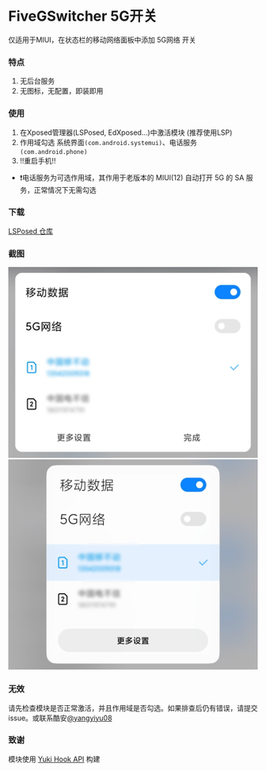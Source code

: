# FiveGSwitcher 5G开关
仅适用于MIUI，在状态栏的移动网络面板中添加 5G网络 开关

### 特点
1. 无后台服务
2. 无图标，无配置，即装即用

### 使用
1. 在Xposed管理器(LSPosed, EdXposed...)中激活模块 (推荐使用LSP)
2. 作用域勾选 系统界面`(com.android.systemui)`、电话服务`(com.android.phone)`
3. !!重启手机!!
+ ❗电话服务为可选作用域，其作用于老版本的 MIUI(12) 自动打开 5G 的 SA 服务，正常情况下无需勾选

### 下载
[LSPosed 仓库](https://github.com/Xposed-Modules-Repo/com.qingyu.mi5g/releases)

### 截图
![MIUI旧版控制中心](imgs/miui_qs.jpg)
![MIUI新版控制中心](imgs/miui_cc.jpg)

### 无效
请先检查模块是否正常激活，并且作用域是否勾选。如果排查后仍有错误，请提交issue。或联系酷安[@yangyiyu08](http://www.coolapk.com/u/1188320)

### 致谢
模块使用 [Yuki Hook API](https://github.com/fankes/YukiHookAPI) 构建
